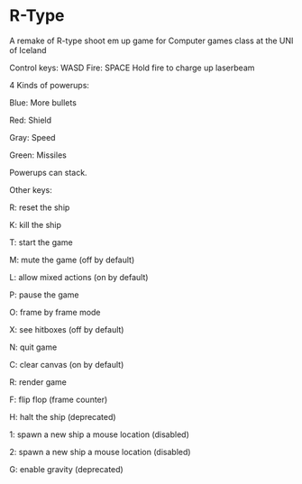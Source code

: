# R-Type
A remake of R-type shoot em up game for Computer games class at the UNI of Iceland


Control keys: WASD
Fire: SPACE
Hold fire to charge up laserbeam

4 Kinds of powerups:

Blue:   More bullets

Red:    Shield

Gray:   Speed

Green:  Missiles

Powerups can stack.




Other keys:

R: reset the ship

K: kill the ship

T: start the game

M: mute the game (off by default)

L: allow mixed actions (on by default)

P: pause the game

O: frame by frame mode

X: see hitboxes (off by default)

N: quit game


C: clear canvas (on by default)

R: render game

F: flip flop (frame counter)


H: halt the ship (deprecated)

1: spawn a new ship a mouse location (disabled)

2: spawn a new ship a mouse location (disabled)

G: enable gravity (deprecated)


